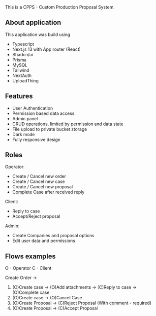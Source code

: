 This is a CPPS - Custom Production Proposal System.

## About application

This application was build using

- Typescript
- Next.js 13 with App router (React)
- Shadcn/ui
- Prisma
- MySQL
- Tailwind
- NextAuth
- UploadThing

## Features

- User Authentication
- Permission based data access
- Admin panel
- CRUD operations, limited by permission and data state
- File upload to private bucket storage
- Dark mode
- Fully responsive design

## Roles

Operator:

- Create / Cancel new order
- Create / Cancel new case
- Create / Cancel new proposal
- Complete Case after received reply

Client:

- Reply to case
- Accept/Reject proposal

Admin:

- Create Companies and proposal options
- Edit user data and permissions

## Flows examples

O - Operator
C - Client

Create Order ->

1. (O)Create case -> (O)Add attachments -> (C)Reply to case -> (O)Complete case
2. (O)Create case -> (O)Cancel Case
3. (O)Create Proposal -> (C)Reject Proposal (With comment - required)
4. (O)Create Proposal -> (C)Accept Proposal
